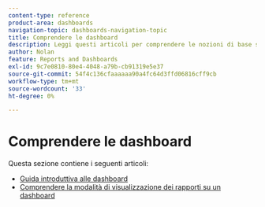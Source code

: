 ```yaml
---
content-type: reference
product-area: dashboards
navigation-topic: dashboards-navigation-topic
title: Comprendere le dashboard
description: Leggi questi articoli per comprendere le nozioni di base sulle dashboard in Adobe Workfront.
author: Nolan
feature: Reports and Dashboards
exl-id: 9c7e0810-80e4-4048-a79b-cb91319e5e37
source-git-commit: 54f4c136cfaaaaaa90a4fc64d3ffd06816cff9cb
workflow-type: tm+mt
source-wordcount: '33'
ht-degree: 0%

---
```


# Comprendere le dashboard

Questa sezione contiene i seguenti articoli:

* [Guida introduttiva alle dashboard](../../../reports-and-dashboards/dashboards/understanding-dashboards/get-started-dashboards.md)
* [Comprendere la modalità di visualizzazione dei rapporti su un dashboard](../../../reports-and-dashboards/dashboards/understanding-dashboards/understand-how-reports-display-dashboard.md)

